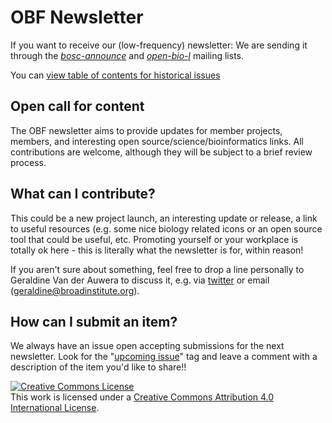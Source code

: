 # OBF Newsletter

If you want to receive our (low-frequency) newsletter: We are sending it through the _[bosc-announce](https://groups.google.com/g/bosc-announce/)_ and _[open-bio-l](http://mailman.open-bio.org/mailman/listinfo/open-bio-l/)_ mailing lists. 
 

You can [view table of contents for historical issues](table-of-contents.md)

## Open call for content

The OBF newsletter aims to provide updates for member projects, members, and interesting open source/science/bioinformatics links. All contributions are welcome, although they will be subject to a brief review process.

## What can I contribute?

This could be a new project launch, an interesting update or release, a link to useful resources (e.g. some nice biology related icons or an open source tool that could be useful, etc. Promoting yourself or your workplace is totally ok here - this is literally what the newsletter is for, within reason!

If you aren't sure about something, feel free to drop a line personally to Geraldine Van der Auwera to discuss it, e.g. via [twitter](https://twitter.com/VdaGeraldine) or email (geraldine@broadinstitute.org).

## How can I submit an item?

We always have an issue open accepting submissions for the next newsletter. Look for the "[upcoming issue](https://github.com/OBF/newsletter/issues?q=is%3Aissue+is%3Aopen+label%3Aupcoming-issue)" tag and leave a comment with a description of the item you'd like to share!!


<a rel="license" href="http://creativecommons.org/licenses/by/4.0/"><img alt="Creative Commons License" style="border-width:0" src="https://i.creativecommons.org/l/by/4.0/88x31.png" /></a><br />This work is licensed under a <a rel="license" href="http://creativecommons.org/licenses/by/4.0/">Creative Commons Attribution 4.0 International License</a>.
